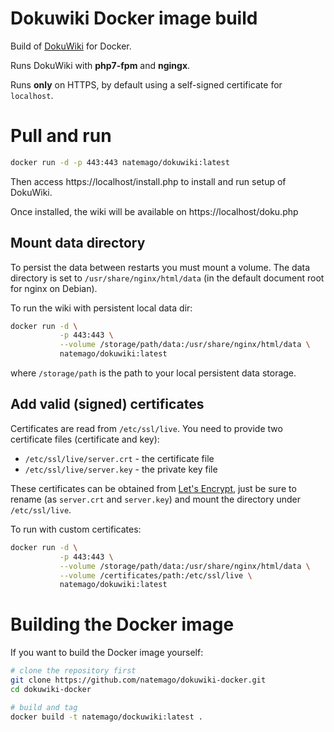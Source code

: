 # Dokuwiki Docker image build

Build of [DokuWiki](https://www.dokuwiki.org/dokuwiki) for Docker.

Runs DokuWiki with **php7-fpm** and **ngingx**.

Runs **only** on HTTPS, by default using a self-signed certificate for `localhost`.

# Pull and run

```bash
docker run -d -p 443:443 natemago/dokuwiki:latest
```

Then access https://localhost/install.php to install and run setup of DokuWiki.

Once installed, the wiki will be available on https://localhost/doku.php

## Mount data directory

To persist the data between restarts you must mount a volume. The data directory is set to `/usr/share/nginx/html/data` (in the default document root for nginx on Debian).

To run the wiki with persistent local data dir:

```bash
docker run -d \
           -p 443:443 \
           --volume /storage/path/data:/usr/share/nginx/html/data \
           natemago/dokuwiki:latest
```

where `/storage/path` is the path to your local persistent data storage.

## Add valid (signed) certificates

Certificates are read from `/etc/ssl/live`. You need to provide two certificate files (certificate and key):
 * `/etc/ssl/live/server.crt` - the certificate file
 * `/etc/ssl/live/server.key` - the private key file

These certificates can be obtained from [Let's Encrypt](https://letsencrypt.org/), just be sure to rename (as `server.crt` and `server.key`) and mount the directory under `/etc/ssl/live`.

To run with custom certificates:

```bash
docker run -d \
           -p 443:443 \
           --volume /storage/path/data:/usr/share/nginx/html/data \
           --volume /certificates/path:/etc/ssl/live \
           natemago/dokuwiki:latest
```

# Building the Docker image

If you want to build the Docker image yourself:

```bash
# clone the repository first
git clone https://github.com/natemago/dokuwiki-docker.git
cd dokuwiki-docker

# build and tag
docker build -t natemago/dockuwiki:latest .
```
